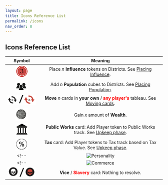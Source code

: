 ```yaml
---
layout: page
title: Icons Reference List
permalink: /icons
nav_order: 8
---
```

## Icons Reference List

| Symbol | Meaning |
| :---: | :---: |
| ![Influence](/img/icons/influence.png) | Place *n* **Influence** tokens on Districts. See [Placing Influence](/1819rulebook/important-concepts#placing-influence). |
| ![Populate](/img/icons/immigrants.png) | Add *n* **Population** cubes to Districts. See [Placing Population](/1819rulebook/important-concepts#placing-population). |
| ![Move](/img/icons/move.png) | **Move** *n* cards in **your own** / <span style="color:red"><strong>any player's</strong></span> tableau. See [Moving cards](/1819rulebook/important-concepts#moving-cards). |
| ![Wealth](/img/icons/wealth.png) | Gain *x* amount of **Wealth**. |
| ![Public Work](/img/icons/public_works.png) | **Public Works** card: Add Player token to Public Works track. See [Upkeep phase](/1819rulebook/sequence-of-play#4-upkeep-phase). |
| ![Tax](/img/icons/tax.png) | **Tax** card: Add Player tokens to Tax track based on Tax Value. See [Upkeep phase](/1819rulebook/sequence-of-play#4-upkeep-phase). |
<!--| ![Personality](/img/icons/personality.png) | **Personality** card: Nothing to resolve. |-->
<!--| ![Commerce](/img/icons/commerce.png) | **Commerce** card: Nothing to resolve. |-->
| ![Vice and Slavery](/img/icons/vice_slavery.png) | **Vice** / <span style="color:red"><strong>Slavery</strong></span> card: Nothing to resolve. |